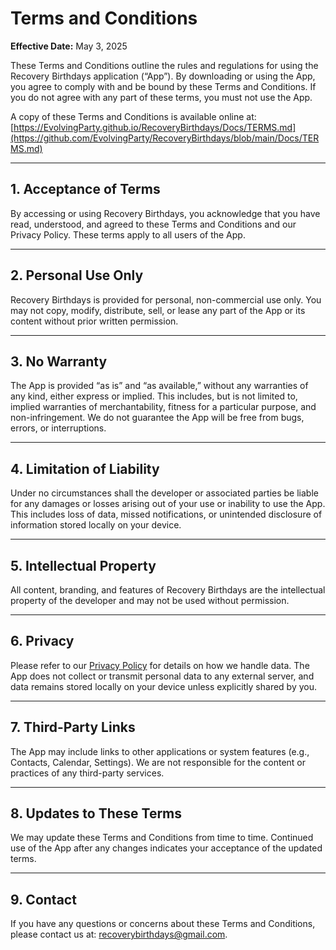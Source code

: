 # Terms and Conditions

**Effective Date:** May 3, 2025

These Terms and Conditions outline the rules and regulations for using the Recovery Birthdays application (“App”). By downloading or using the App, you agree to comply with and be bound by these Terms and Conditions. If you do not agree with any part of these terms, you must not use the App.

A copy of these Terms and Conditions is available online at:  [https://EvolvingParty.github.io/RecoveryBirthdays/Docs/TERMS.md](https://github.com/EvolvingParty/RecoveryBirthdays/blob/main/Docs/TERMS.md)

---

## 1. Acceptance of Terms

By accessing or using Recovery Birthdays, you acknowledge that you have read, understood, and agreed to these Terms and Conditions and our Privacy Policy. These terms apply to all users of the App.

---

## 2. Personal Use Only

Recovery Birthdays is provided for personal, non-commercial use only. You may not copy, modify, distribute, sell, or lease any part of the App or its content without prior written permission.

---

## 3. No Warranty

The App is provided “as is” and “as available,” without any warranties of any kind, either express or implied. This includes, but is not limited to, implied warranties of merchantability, fitness for a particular purpose, and non-infringement. We do not guarantee the App will be free from bugs, errors, or interruptions.

---

## 4. Limitation of Liability

Under no circumstances shall the developer or associated parties be liable for any damages or losses arising out of your use or inability to use the App. This includes loss of data, missed notifications, or unintended disclosure of information stored locally on your device.

---

## 5. Intellectual Property

All content, branding, and features of Recovery Birthdays are the intellectual property of the developer and may not be used without permission.

---

## 6. Privacy

Please refer to our [Privacy Policy](https://recoverybirthdays.info/privacy-policy) for details on how we handle data. The App does not collect or transmit personal data to any external server, and data remains stored locally on your device unless explicitly shared by you.

---

## 7. Third-Party Links

The App may include links to other applications or system features (e.g., Contacts, Calendar, Settings). We are not responsible for the content or practices of any third-party services.

---

## 8. Updates to These Terms

We may update these Terms and Conditions from time to time. Continued use of the App after any changes indicates your acceptance of the updated terms.

---

## 9. Contact

If you have any questions or concerns about these Terms and Conditions, please contact us at: [recoverybirthdays@gmail.com](mailto:recoverybirthdays@gmail.com).
